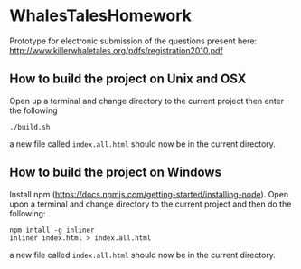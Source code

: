 # WhalesTalesHomework
Prototype for electronic submission of the questions present here: http://www.killerwhaletales.org/pdfs/registration2010.pdf

## How to build the project on Unix and OSX
Open up a terminal and change directory to the current project then enter the following
```
./build.sh
```
a new file called `index.all.html` should now be in the current directory.

## How to build the project on Windows
Install npm (https://docs.npmjs.com/getting-started/installing-node).
Open upon a terminal and change directory to the current project and then do the following:
```
npm intall -g inliner
inliner index.html > index.all.html
```
a new file called `index.all.html` should now be in the current directory.